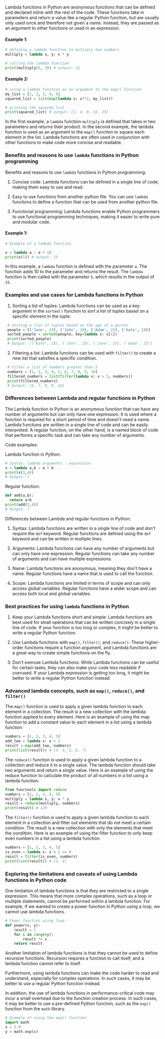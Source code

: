 Lambda functions in Python are anonymous functions that can be defined and declared inline with the rest of the code. These functions take in parameters and return a value like a regular Python function, but are usually only used once and therefore not given a name. Instead, they are passed as an argument to other functions or used in an expression.

#### Example 1:
```python 
# defining a lambda function to multiply two numbers
multiply = lambda x, y: x * y

# calling the lambda function
print(multiply(5, 3)) # output: 15
```

#### Example 2:
```python 
# using a lambda function as an argument to the map() function
my_list = [1, 2, 3, 4, 5]
squared_list = list(map(lambda x: x**2, my_list))

# printing the squared list
print(squared_list) # output: [1, 4, 9, 16, 25]
```

In the first example, a `lambda` function `multiply` is defined that takes in two parameters and returns their product. In the second example, the lambda function is used as an argument to the `map()` function to square each element in the list. Lambda functions are often used in conjunction with other functions to make code more concise and readable.  
### Benefits and reasons to use `lambda` functions in Python programming  

Benefits and reasons to use `lambda` functions in Python programming:

1. Concise code: Lambda functions can be defined in a single line of code, making them easy to use and read.

2. Easy to use functions from another python file: You can use `lambda` functions to define a function that can be used from another python file.

3. Functional programming: Lambda functions enable Python programmers to use functional programming techniques, making it easier to write pure and modular code.

#### Example 1:

```python 
# Example of a lambda function

x = lambda a : a + 10
print(x(5)) # output: 15
```

In this example, a `lambda` function is defined with the parameter `a`. The function adds 10 to the parameter and returns the result. The `lambda` function is then called with the parameter `5`, which results in the output of `15`.

### Examples and use cases for Lambda functions in Python  

1. Sorting a list of tuples: Lambda functions can be used as a key argument in the `sorted()` function to sort a list of tuples based on a specific element in the tuple.

```python 
 # Sorting a list of tuples based on the age of a person
 people = [('Jane', 23), ('John', 19), ('Adam', 25), ('Kate', 18)]
 sorted_people = sorted(people, key=lambda x: x[1])
 print(sorted_people)
 # Output: [('Kate', 18), ('John', 19), ('Jane', 23), ('Adam', 25)]
```

2. Filtering a list: Lambda functions can be used with `filter()` to create a new list that satisfies a specific condition.

```python 
 # Filter a list of numbers greater than 5
 numbers = [1, 2, 3, 4, 5, 6, 7, 8, 9, 10]
 filtered_numbers = list(filter(lambda x: x > 5, numbers))
 print(filtered_numbers)
 # Output: [6, 7, 8, 9, 10]
```

### Differences between Lambda and regular functions in Python  
The Lambda function in Python is an anonymous function that can have any number of arguments but can only have one expression. It is used where a function is required for a short period of time and doesn't need a name. Lambda functions are written in a single line of code and can be easily interpreted. A regular function, on the other hand, is a named block of code that performs a specific task and can take any number of arguments.

Code examples:

Lambda function in Python:

```python 
# Syntax: lambda arguments : expression
x = lambda a,b : a + b
print(x(3,4))
# Output: 7
```
Regular function:

```python 
def add(a,b):
  return a+b
print(add(3,4))
# Output: 7
```

Differences between Lambda and regular functions in Python:

1. Syntax: Lambda functions are written in a single line of code and don't require the `def` keyword. Regular functions are defined using the `def` keyword and can be written in multiple lines.

2. Arguments: Lambda functions can have any number of arguments but can only have one expression. Regular functions can take any number of arguments and can have multiple expressions.

3. Name: Lambda functions are anonymous, meaning they don't have a name. Regular functions have a name that is used to call the function.

4. Scope: Lambda functions are limited in terms of scope and can only access global variables. Regular functions have a wider scope and can access both local and global variables.  
### Best practices for using `lambda` functions in Python  

1. Keep your Lambda functions short and simple: Lambda functions are best used for small operations that can be written concisely in a single line of code. If your function is too long or complex, it might be better to write a regular Python function.

2. Use Lambda functions with `map()`, `filter()`, and `reduce()`: These higher-order functions require a function argument, and Lambda functions are a great way to create simple functions on the fly.

3. Don't overuse Lambda functions: While Lambda functions can be useful for certain tasks, they can also make your code less readable if overused. If your Lambda expression is getting too long, it might be better to write a regular Python function instead.

### Advanced lambda concepts, such as `map()`, `reduce()`, and `filter()`  

The `map()` function is used to apply a given lambda function to each element in a collection. The result is a new collection with the lambda function applied to every element. Here is an example of using the map function to add a constant value to each element in a list using a lambda function:

```python 
numbers = [1, 2, 3, 4, 5]
add_two = lambda x: x + 2
result = map(add_two, numbers)
print(list(result)) # [3, 4, 5, 6, 7]
```

The `reduce()` function is used to apply a given lambda function to a collection and reduce it to a single value. The lambda function should take two arguments and return a single value. Here is an example of using the reduce function to calculate the product of all numbers in a list using a lambda function:

```python 
from functools import reduce
numbers = [1, 2, 3, 4, 5]
multiply = lambda x, y: x * y
result = reduce(multiply, numbers)
print(result) # 120
```

The `filter()` function is used to apply a given lambda function to each element in a collection and filter out elements that do not meet a certain condition. The result is a new collection with only the elements that meet the condition. Here is an example of using the filter function to only keep even numbers in a list using a lambda function:

```python 
numbers = [1, 2, 3, 4, 5]
is_even = lambda x: x % 2 == 0
result = filter(is_even, numbers)
print(list(result)) # [2, 4]
```  
### Exploring the limitations and caveats of using Lambda functions in Python code  

One limitation of lambda functions is that they are restricted to a single expression. This means that more complex operations, such as a loop or multiple statements, cannot be performed within a lambda function. For example, if we wanted to create a power function in Python using a loop, we cannot use lambda functions.

```python
# Power function using loop
def power(x, y):
    result = 1
    for i in range(y):
        result *= x
    return result
```

Another limitation of lambda functions is that they cannot be used to define recursive functions. Recursion requires a function to call itself, and a lambda function cannot refer to itself. 


Furthermore, using lambda functions can make the code harder to read and understand, especially for complex operations. In such cases, it may be better to use a regular Python function instead.

In addition, the use of lambda functions in performance-critical code may incur a small overhead due to the function creation process. In such cases, it may be better to use a pre-defined Python function, such as the `exp()` function from the `math` library.

```python 
# Example of using the exp() function
import math
x = 2.0
y = math.exp(x)
```
